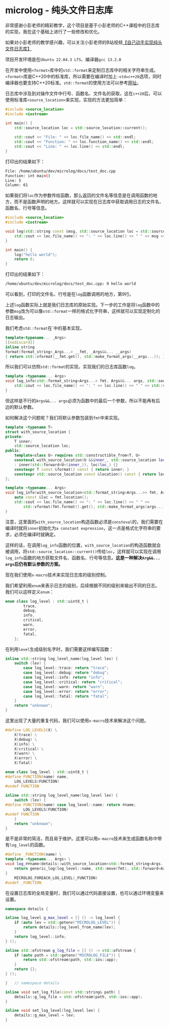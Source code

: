 # microlog - 纯头文件日志库

非常感谢小彭老师的精彩教学，这个项目是基于小彭老师的C++课程中的日志库的实现，我在这个基础上进行了一些修改和优化。

如果对小彭老师的教学感兴趣，可以关注小彭老师的B站视频[【自己动手实现纯头文件日志库】](https://www.bilibili.com/video/BV1t94y1r72E?vd_source=1441b5bd793a9efda4bf62153bcca888)

项目开发环境是在`Ubuntu 22.04.3 LTS`、编译器`gcc 13.2.0`

在开发中使用`<format>`库中的`std::format`来定制日志库中的相关字符串生成。`<format>`库是C++20中的标准库，所以需要在编译时加上`-std=c++20`选项，同时编译器也要支持C++20标准。`std::format`的使用方法可以参考[网址](https://zh.cppreference.com/w/cpp/utility/format/format)。

日志库中涉及到对操作文件中行号、函数名、文件名的获取，这在`c++20`后，可以使用标准库`<source_location>`来实现，实现的方法更加简单：
    
```cpp
#include <source_location>
#include <iostream>

int main() {
    std::source_location loc = std::source_location::current();
    
    std::cout << "File: " << loc.file_name() << std::endl;
    std::cout << "Function: " << loc.function_name() << std::endl;
    std::cout << "Line: " << loc.line() << std::endl;
}
```
打印出的结果如下：
```bash
File: /home/ubuntu/dev/microlog/docs/test_doc.cpp
Function: int main()
Line: 5
Column: 61
```

如果我们将`loc`作为参数传给函数，那么返回的文件名等信息是在调用函数的地方，而不是函数声明的地方。这样就可以实现在日志库中获取调用日志的文件名、函数名、行号等信息。

```cpp
#include <source_location>
#include <iostream>

void log(std::string const &msg, std::source_location loc = std::source_location::current()) {
    std::cout << loc.file_name() << ": " << loc.line() << " " << msg << std::endl;
}

int main() {
    log("hello world");
    return 0;
}
```
打印出的结果如下：
```bash
/home/ubuntu/dev/microlog/docs/test_doc.cpp: 9 hello world
```
可以看到，打印的文件名、行号是在`log`函数调用的地方，第9行。

上述`log`函数实际上就是我们日志库的原始实现。下一步的工作是将`log`函数中的参数`msg`改为可以像`std::format`一样的格式化字符串，这样就可以实现定制化的日志输出。

我们考虑`std::format`在`<format>中的基本实现，

```cpp
template<typename... _Args>
[[nodiscard]]
inline string
format(format_string<_Args...> __fmt, _Args&&... __args)
{ return std::vformat(__fmt.get(), std::make_format_args(__args...)); }
```

所以我们可以仿照`std::format`的实现，实现我们的日志库函数`log`。

```cpp
template <typename... Args>
void log_info(std::format_string<Args...> fmt, Args&&... args, std::source_location loc = std::source_location::current()) {
    std::cout << loc.file_name() << ": " << loc.line() << " " << std::vformat(fmt.get(), std::make_wformat_args(args...)) << std::endl;
}
```

但这样是不行的`Args&&... args`必须为函数中的最后一个参数，所以不能再有后边的默认参数。

如何解决这个问题呢？我们将默认参数包装到`fmt`中来实现。

```c++
template <typename T>
struct with_source_location {
private:
    T inner;
    std::source_location loc;
public:
    template<class U> requires std::constructible_from<T, U>
    consteval with_source_location(U &&inner_, std::source_location loc_ = std::source_location::current())
    : inner(std::forward<U>(inner_)), loc(loc_) {}
    constexpr T const &format() const { return inner; }
    constexpr std::source_location const &location() const { return loc; }
};

template <typename... Args>
void log_info(with_source_location<std::format_string<Args...>> fmt, Args&&... args) {
    auto const &loc = fmt.location();
    std::cout << loc.file_name() << ": " << loc.line() << " " << 
        std::vformat(fmt.format().get(), std::make_format_args(args...)) << std::endl;
}
```
注意，这里面的`with_source_location`构造函数必须是`consteval`的，我们需要在编译时就将`inner`初始化为`a constant expression`，这一点是格式化字符串的要求，必须在编译时就确定。

这样的话，在调用`log_info`函数的位置，`with_source_location`的构造函数就会被调用，将`std::source_location::current()`传给`loc`，这样就可以实现在调用`log_info`函数的地方获取文件名、函数名、行号等信息。**这是一种解决`Arg&&... args`后仍有默认参数的方案。**

现在我们使用`x-macro`技术来实现日志库的级别控制。

我们希望利用`enum`来表示日志的级别，后续根据不同的级别来输出不同的日志。我们可以这样定义`enum`：

```cpp
enum class log_level : std::uint8_t {
        trace,
        debug,
        info,
        critical,
        warn,
        error,
        fatal,
    };
```
在利用`level`生成级别名字时，我们需要这样编写函数：
    
```cpp
inline std::string log_level_name(log_level lev) {
    switch (lev) {
        case log_level::trace: return "trace";
        case log_level::debug: return "debug";
        case log_level::info: return "info";
        case log_level::critical: return "critical";
        case log_level::warn: return "warn";
        case log_level::error: return "error";
        case log_level::fatal: return "fatal";
    }
    return "unknown";
}
```
这里出现了大量的重复代码，我们可以使用`x-macro`技术来解决这个问题。

```cpp
#define LOG_LEVELS(X) \
    X(trace) \
    X(debug) \
    X(info) \
    X(critical) \
    X(warn) \
    X(error) \
    X(fatal)

enum class log_level : std::uint8_t {
#define FUNCTION(name) name,
    LOG_LEVELS(FUNCTION)
#undef FUNCTION
        
inline std::string log_level_name(log_level lev) {
    switch (lev) {
#define FUNCTION(name) case log_level::name: return #name;
        LOG_LEVELS(FUNCTION)
#undef FUNCTION
    }
    return "unknown";
}
```
是不是非常的简洁，而且易于维护。这里可以用`x-macro`技术来生成函数名称中带有`log_level`的函数。

```c++
#define _FUNCTION(name) \
template <typename... Args> \
void log_##name(details::with_source_location<std::format_string<Args...>> fmt, Args &&...args) { \
    return generic_log(log_level::name, std::move(fmt), std::forward<Args>(args)...); \
}
    MICROLOG_FOREACH_LOG_LEVEL(_FUNCTION)
#undef _FUNCTION
```

在设置日志库的全局变量时，我们可以通过代码直接设置，也可以通过环境变量来设置。

```cpp
namespace details {

inline log_level g_max_level = [] () -> log_level {
    if (auto lev = std::getenv("MICROLOG_LEVEL")) {
        return details::log_level_from_name(lev);
    }
    return log_level::info;
} ();

inline std::ofstream g_log_file = [] () -> std::ofstream {
    if (auto path = std::getenv("MICROLOG_FILE")) {
        return std::ofstream(path, std::ios::app);
    }
    return {};
} ();

}   // namespace details

inline void set_log_file(const std::string& path) {
    details::g_log_file = std::ofstream(path, std::ios::app);
}

inline void set_log_level(log_level lev) {
    details::g_max_level = lev;
}
```








































